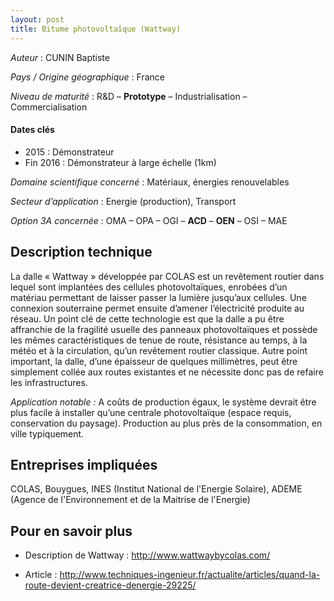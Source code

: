 ```yaml
---
layout: post
title: Bitume photovoltaîque (Wattway)
---
```


_Auteur_ : CUNIN Baptiste

_Pays / Origine géographique_ : France


_Niveau de maturité_ : R&D – **Prototype** – Industrialisation – Commercialisation


#### Dates clés
+ 2015 : Démonstrateur
+ Fin 2016 : Démonstrateur à large échelle (1km)


_Domaine scientifique concerné_ : Matériaux, énergies renouvelables


_Secteur d’application_ : Energie (production), Transport


_Option 3A concernée_ : OMA – OPA – OGI – **ACD** – **OEN** – OSI – MAE 


## Description technique

La dalle « Wattway » développée par COLAS est un revêtement routier dans lequel sont implantées des cellules photovoltaïques, enrobées d’un matériau permettant de laisser passer la lumière jusqu’aux cellules. Une connexion souterraine permet ensuite d’amener l’électricité produite au réseau. Un point clé de cette technologie est que la dalle a pu être affranchie de la fragilité usuelle des panneaux photovoltaïques et possède les mêmes caractéristiques de tenue de route, résistance au temps, à la météo et à la circulation, qu’un revêtement routier classique. Autre point important, la dalle, d’une épaisseur de quelques millimètres, peut être simplement collée aux routes existantes et ne nécessite donc pas de refaire les infrastructures.

*Application notable :* A coûts de production égaux, le système devrait être plus facile à installer qu’une centrale photovoltaïque (espace requis, conservation du paysage). Production au plus près de la consommation, en ville typiquement.

## Entreprises impliquées

COLAS, Bouygues, INES (Institut National de l'Energie Solaire), ADEME (Agence de l'Environnement et de la Maitrise de l'Energie)

## Pour en savoir plus

+ Description de Wattway : <http://www.wattwaybycolas.com/>

+ Article : <http://www.techniques-ingenieur.fr/actualite/articles/quand-la-route-devient-creatrice-denergie-29225/>
